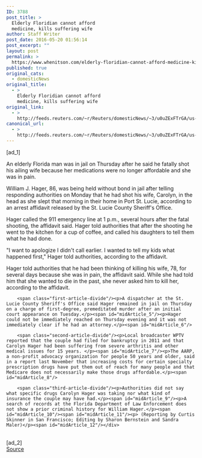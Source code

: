 ```yaml
---
ID: 3788
post_title: >
  Elderly Floridian cannot afford
  medicine, kills suffering wife
author: Staff Writer
post_date: 2016-05-20 01:56:14
post_excerpt: ""
layout: post
permalink: >
  https://www.whenitson.com/elderly-floridian-cannot-afford-medicine-kills-suffering-wife/
published: true
original_cats:
  - domesticNews
original_title:
  - >
    Elderly Floridian cannot afford
    medicine, kills suffering wife
original_link:
  - >
    http://feeds.reuters.com/~r/Reuters/domesticNews/~3/u0uZExFTrGA/us-florida-murder-idUSKCN0YB00D
canonical_url:
  - >
    http://feeds.reuters.com/~r/Reuters/domesticNews/~3/u0uZExFTrGA/us-florida-murder-idUSKCN0YB00D
---
```

 [ad_1]
<br><div id="articleText">
<span id="midArticle_start"/>

<span class="focusParagraph" readability="3"><p><span class="articleLocatio&lt;/span&gt;n">An elderly Florida man was in jail on Thursday after he said he fatally shot his ailing wife because her medications were no longer affordable and she was in pain.</span></p></span><span id="midArticle_0"/><p>William J. Hager, 86, was being held without bond in jail after telling responding authorities on Monday that he had shot his wife, Carolyn, in the head as she slept that morning in their home in Port St. Lucie, according to an arrest affidavit released by the St. Lucie County Sheriff's Office.    </p><span id="midArticle_1"/><p>Hager called the 911 emergency line at 1 p.m., several hours after the fatal shooting, the affidavit said. Hager told authorities that after the shooting he went to the kitchen for a cup of coffee, and called his daughters to tell them what he had done.</p><span id="midArticle_2"/><p>"I want to apologize I didn't call earlier. I wanted to tell my kids what happened first," Hager told authorities, according to the affidavit.</p><span id="midArticle_3"/><p>Hager told authorities that he had been thinking of killing his wife, 78, for several days because she was in pain, the affidavit said. While she had told him that she wanted to die in the past, she never asked him to kill her, according to the affidavit. </p><span id="midArticle_4"/>
        
        <span class="first-article-divide"/><p>A dispatcher at the St. Lucie County Sheriff's Office said Hager remained in jail on Thursday on a charge of first-degree, premeditated murder after an initial court appearance on Tuesday.</p><span id="midArticle_5"/><p>Hager could not be immediately reached on Thursday evening and it was not immediately clear if he had an attorney.</p><span id="midArticle_6"/>
        
        <span class="second-article-divide"/><p>Local broadcaster WPTV reported that the couple had filed for bankruptcy in 2011 and that Carolyn Hager had been suffering from severe arthritis and other medical issues for 15 years. </p><span id="midArticle_7"/><p>The AARP, a non-profit advocacy organization for people 50 years and older, said in a report last November that increasing costs for certain specialty prescription drugs have put them out of reach for many people and that Medicare does not necessarily make those drugs affordable.</p><span id="midArticle_8"/>
        
        <span class="third-article-divide"/><p>Authorities did not say what specific drugs Carolyn Hager was taking nor what kind of insurance the couple may have had.</p><span id="midArticle_9"/><p>A search of records at the Florida Department of Law Enforcement does not show a prior criminal history for William Hager.</p><span id="midArticle_10"/><span id="midArticle_11"/><p> (Reporting by Curtis Skinner in San Francisco; Editing by Sharon Bernstein and Sandra Maler)</p><span id="midArticle_12"/></div>
<br>[ad_2]
<br><a href="http://feeds.reuters.com/~r/Reuters/domesticNews/~3/u0uZExFTrGA/us-florida-murder-idUSKCN0YB00D">Source </a>